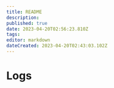 ```yaml
---
title: README
description: 
published: true
date: 2023-04-20T02:56:23.810Z
tags: 
editor: markdown
dateCreated: 2023-04-20T02:43:03.102Z
---
```


# Logs